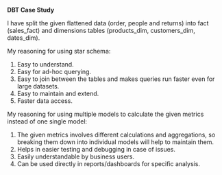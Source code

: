 **DBT Case Study**

I have split the given flattened data (order, people and returns) into fact (sales_fact) and dimensions tables (products_dim, customers_dim, dates_dim).

My reasoning for using star schema:
1. Easy to understand.
2. Easy for ad-hoc querying.
3. Easy to join between the tables and makes queries run faster even for large datasets.
4. Easy to maintain and extend.
5. Faster data access.


My reasoning for using multiple models to calculate the given metrics instead of one single model:
1. The given metrics involves different calculations and aggregations, so breaking them down into individual models will help to maintain them.
2. Helps in easier testing and debugging in case of issues.
3. Easily understandable by business users.
4. Can be used directly in reports/dashboards for specific analysis.

